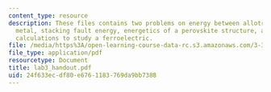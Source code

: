 ```yaml
---
content_type: resource
description: These files contains two problems on energy between allotropes of a transition
  metal, stacking fault energy, energetics of a perovskite structure, and use of first-principles
  calculations to study a ferroelectric.
file: /media/https%3A/open-learning-course-data-rc.s3.amazonaws.com/3-320-atomistic-computer-modeling-of-materials-sma-5107-spring-2005/24f633ecdf80e6761183769da9bb7388_lab3_handout.pdf
file_type: application/pdf
resourcetype: Document
title: lab3_handout.pdf
uid: 24f633ec-df80-e676-1183-769da9bb7388
---
```

